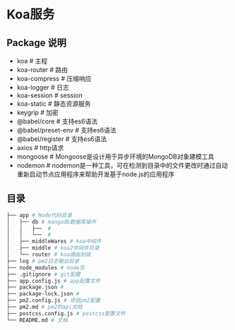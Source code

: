 # Koa服务

## Package 说明
* koa # 主程
* koa-router # 路由
* koa-compress # 压缩响应
* koa-logger # 日志
* koa-session # session
* koa-static # 静态资源服务
* keygrip # 加密
* @babel/core # 支持es6语法
* @babel/preset-env # 支持es6语法
* @babel/register # 支持es6语法
* axios # http请求
* mongoose # Mongoose是设计用于异步环境的MongoDB对象建模工具
* nodemon # nodemon是一种工具，可在检测到目录中的文件更改时通过自动重新启动节点应用程序来帮助开发基于node.js的应用程序
    
## 目录
``` bash
├── app # Node代码目录
│   ├── db # mangodb数据库操作
│   │   ├──  # 
│   │   └──  # 
│   ├── middleWares # koa中间件
│   ├── middle # koa2中间件目录
│   └── router # koa路由封装
├── log # pm2日志输出目录
├── node_modules # node包
├── .gitignore # git配置
├── app.config.js # app配置文件
├── package.json # 
├── package-lock.json # 
├── pm2.config.js # 项目pm2配置
├── pm2.md # pm2的api文档
├── postcss.config.js # postcss配置文件
└── README.md # 文档
```
